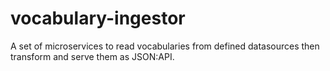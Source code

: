 # vocabulary-ingestor
A set of microservices to read vocabularies from defined datasources then transform and serve them as JSON:API.